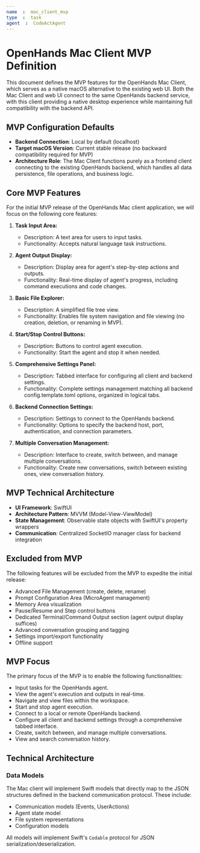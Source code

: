 ```yaml
---
name  :  mac_client_mvp
type  :  task
agent  :  CodeActAgent
---
```


# OpenHands Mac Client MVP Definition

This document defines the MVP features for the OpenHands Mac Client, which serves as a native macOS alternative to the existing web UI. Both the Mac Client and web UI connect to the same OpenHands backend service, with this client providing a native desktop experience while maintaining full compatibility with the backend API.

## MVP Configuration Defaults

- **Backend Connection**: Local by default (localhost)
- **Target macOS Version**: Current stable release (no backward compatibility required for MVP)
- **Architecture Role**: The Mac Client functions purely as a frontend client connecting to the existing OpenHands backend, which handles all data persistence, file operations, and business logic.

## Core MVP Features

For the initial MVP release of the OpenHands Mac client application, we will focus on the following core features:

1. **Task Input Area:**
   - Description: A text area for users to input tasks.
   - Functionality: Accepts natural language task instructions.

2. **Agent Output Display:**
   - Description: Display area for agent's step-by-step actions and outputs.
   - Functionality: Real-time display of agent's progress, including command executions and code changes.

3. **Basic File Explorer:**
   - Description: A simplified file tree view.
   - Functionality: Enables file system navigation and file viewing (no creation, deletion, or renaming in MVP).

4. **Start/Stop Control Buttons:**
   - Description: Buttons to control agent execution.
   - Functionality: Start the agent and stop it when needed.

5. **Comprehensive Settings Panel:**
   - Description: Tabbed interface for configuring all client and backend settings.
   - Functionality: Complete settings management matching all backend config.template.toml options, organized in logical tabs.

6. **Backend Connection Settings:**
   - Description: Settings to connect to the OpenHands backend.
   - Functionality: Options to specify the backend host, port, authentication, and connection parameters.

7. **Multiple Conversation Management:**
   - Description: Interface to create, switch between, and manage multiple conversations.
   - Functionality: Create new conversations, switch between existing ones, view conversation history.

## MVP Technical Architecture

- **UI Framework**: SwiftUI
- **Architecture Pattern**: MVVM (Model-View-ViewModel)
- **State Management**: Observable state objects with SwiftUI's property wrappers
- **Communication**: Centralized SocketIO manager class for backend integration

## Excluded from MVP

The following features will be excluded from the MVP to expedite the initial release:

- Advanced File Management (create, delete, rename)
- Prompt Configuration Area (MicroAgent management)
- Memory Area visualization
- Pause/Resume and Step control buttons
- Dedicated Terminal/Command Output section (agent output display suffices)
- Advanced conversation grouping and tagging
- Settings import/export functionality
- Offline support

## MVP Focus

The primary focus of the MVP is to enable the following functionalities:

- Input tasks for the OpenHands agent.
- View the agent's execution and outputs in real-time.
- Navigate and view files within the workspace.
- Start and stop agent execution.
- Connect to a local or remote OpenHands backend.
- Configure all client and backend settings through a comprehensive tabbed interface.
- Create, switch between, and manage multiple conversations.
- View and search conversation history.

## Technical Architecture

### Data Models

The Mac client will implement Swift models that directly map to the JSON structures defined in the backend communication protocol. These include:

- Communication models (Events, UserActions)
- Agent state model
- File system representations
- Configuration models

All models will implement Swift's `Codable` protocol for JSON serialization/deserialization.

